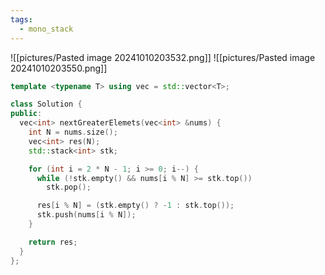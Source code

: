 ```yaml
---
tags:
  - mono_stack
---
```

![[pictures/Pasted image 20241010203532.png]]
![[pictures/Pasted image 20241010203550.png]]


```c++
template <typename T> using vec = std::vector<T>;

class Solution {
public:
  vec<int> nextGreaterElemets(vec<int> &nums) {
    int N = nums.size();
    vec<int> res(N);
    std::stack<int> stk;

    for (int i = 2 * N - 1; i >= 0; i--) {
      while (!stk.empty() && nums[i % N] >= stk.top())
        stk.pop();

      res[i % N] = (stk.empty() ? -1 : stk.top());
      stk.push(nums[i % N]);
    }

    return res;
  }
};
```
